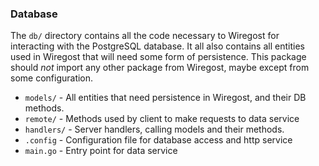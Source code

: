 ### Database

The `db/` directory contains all the code necessary
to Wiregost for interacting with the PostgreSQL database.
It all also contains all entities used in Wiregost that will 
need some form of persistence.
This package should *not* import any other package from Wiregost,
maybe except from some configuration.

* `models/`     - All entities that need persistence in Wiregost, and their DB methods.
* `remote/`     - Methods used by client to make requests to data service
* `handlers/`   - Server handlers, calling models and their methods.
* `.config`     - Configuration file for database access and http service
* `main.go`     - Entry point for data service
